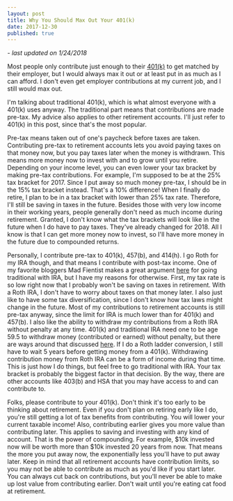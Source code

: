 ```yaml
---
layout: post
title: Why You Should Max Out Your 401(k)
date: 2017-12-30
published: true
---
```

*- last updated on 1/24/2018*

Most people only contribute just enough to their [401(k)](https://www.bogleheads.org/wiki/401(k)) to get matched by their employer, but I would always max it out or at least put in as much as I can afford. I don't even get employer contributions at my current job, and I still would max out.

I'm talking about traditional 401(k), which is what almost everyone with a 401(k) uses anyway. The traditional part means that contributions are made pre-tax. My advice also applies to other retirement accounts. I'll just refer to 401(k) in this post, since that's the most popular.

Pre-tax means taken out of one's paycheck before taxes are taken. Contributing pre-tax to retirement accounts lets you avoid paying taxes on that money now, but you pay taxes later when the money is withdrawn. This means more money now to invest with and to grow until you retire. Depending on your income level, you can even lower your tax bracket by making pre-tax contributions. For example, I'm supposed to be at the 25% tax bracket for 2017. Since I put away so much money pre-tax, I should be in the 15% tax bracket instead. That's a 10% difference! When I finally do retire, I plan to be in a tax bracket with lower than 25% tax rate. Therefore, I'll still be saving in taxes in the future. Besides those with very low income in their working years, people generally don't need as much income during retirement. Granted, I don't know what the tax brackets will look like in the future when I do have to pay taxes. They've already changed for 2018. All I know is that I can get more money now to invest, so I'll have more money in the future due to compounded returns.

Personally, I contribute pre-tax to 401(k), 457(b), and 414(h). I go Roth for my IRA though, and that means I contribute with post-tax income. One of my favorite bloggers Mad Fientist makes a great argument [here](https://www.madfientist.com/traditional-ira-vs-roth-ira/) for going traditional with IRA, but I have my reasons for otherwise. First, my tax rate is so low right now that I probably won't be saving on taxes in retirement. With a Roth IRA, I don't have to worry about taxes on that money later. I also just like to have some tax diversification, since I don't know how tax laws might change in the future. Most of my contributions to retirement accounts is still pre-tax anyway, since the limit for IRA is much lower than for 401(k) and 457(b). I also like the ability to withdraw my contributions from a Roth IRA without penalty at any time. 401(k) and traditional IRA need one to be age 59.5 to withdraw money (contributed or earned) without penalty, but there are ways around that discussed [here](https://www.madfientist.com/how-to-access-retirement-funds-early/). If I do a Roth ladder conversion, I still have to wait 5 years before getting money from a 401(k). Withdrawing contribution money from Roth IRA can be a form of income during that time. This is just how I do things, but feel free to go traditional with IRA. Your tax bracket is probably the biggest factor in that decision. By the way, there are other accounts like 403(b) and HSA that you may have access to and can contribute to.

Folks, please contribute to your 401(k). Don't think it's too early to be thinking about retirement. Even if you don't plan on retiring early like I do, you're still getting a lot of tax benefits from contributing. You will lower your current taxable income! Also, contributing earlier gives you more value than contributing later. This applies to saving and investing with any kind of account. That is the power of compounding. For example, $10k invested now will be worth more than $10k invested 20 years from now. That means the more you put away now, the exponentially less you'll have to put away later. Keep in mind that all retirement accounts have contribution limits, so you may not be able to contribute as much as you'd like if you start later. You can always cut back on contributions, but you'll never be able to make up lost value from contributing earlier. Don't wait until you're eating cat food at retirement.
